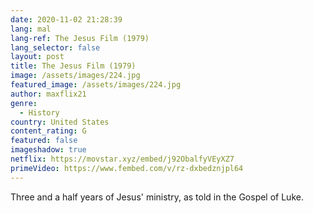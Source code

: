 ```yaml
---
date: 2020-11-02 21:28:39
lang: mal
lang-ref: The Jesus Film (1979)
lang_selector: false
layout: post
title: The Jesus Film (1979)
image: /assets/images/224.jpg
featured_image: /assets/images/224.jpg
author: maxflix21
genre:
  - History
country: United States
content_rating: G
featured: false
imageshadow: true
netflix: https://movstar.xyz/embed/j92ObalfyVEyXZ7
primeVideo: https://www.fembed.com/v/rz-dxbedznjpl64
---
```

Three and a half years of Jesus' ministry, as told in the Gospel of Luke.